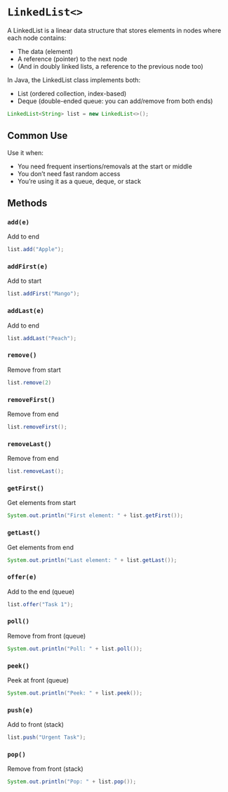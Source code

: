# `LinkedList<>`

A LinkedList is a linear data structure that stores elements in nodes where each node contains:

- The data (element)
- A reference (pointer) to the next node
- (And in doubly linked lists, a reference to the previous node too)

In Java, the LinkedList class implements both:

- List (ordered collection, index-based)
- Deque (double-ended queue: you can add/remove from both ends)

```java
LinkedList<String> list = new LinkedList<>();
```

## Common Use

Use it when:

- You need frequent insertions/removals at the start or middle
- You don’t need fast random access
- You’re using it as a queue, deque, or stack

## Methods

### `add(e)`

Add to end

```java
list.add("Apple");
```

### `addFirst(e)`

Add to start

```java
list.addFirst("Mango");
```

### `addLast(e)`

Add to end

```java
list.addLast("Peach");
```

### `remove()`

Remove from start

```java
list.remove(2)
```

### `removeFirst()`

Remove from end

```java
list.removeFirst();
```

### `removeLast()`

Remove from end

```java
list.removeLast();
```

### `getFirst()`

Get elements from start

```java
System.out.println("First element: " + list.getFirst());
```

### `getLast()`

Get elements from end

```java
System.out.println("Last element: " + list.getLast());
```

### `offer(e)`

Add to the end (queue)

```java
list.offer("Task 1");
```

### `poll()`

Remove from front (queue)

```java
System.out.println("Poll: " + list.poll());
```

### `peek()`

Peek at front (queue)

```java
System.out.println("Peek: " + list.peek());
```

### `push(e)`

Add to front (stack)

```java
list.push("Urgent Task");
```

### `pop()`

Remove from front (stack)

```java
System.out.println("Pop: " + list.pop());
```
